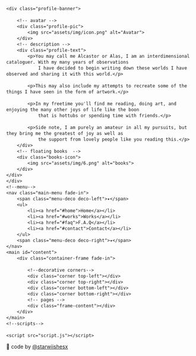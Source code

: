 <!DOCTYPE html>
<html lang="es">

<head>
    <meta charset="UTF-8">
    <meta name="viewport" content="width=device-width, initial-scale=1.0">
    <title>Castor of Chaos</title>
    <link href="https://fonts.googleapis.com/css2?family=Delius+Swash+Caps&display=swap" rel="stylesheet">
    <link href="styles.css" rel="stylesheet">

</head>

<body>

    <div class="profile-banner">

        <!-- avatar -->
        <div class="profile-pic">
            <img src="assets/img/icon.png" alt="Avatar">
        </div>
        <!-- description -->
        <div class="profile-text">
            <p>You may call me Alcastor or Alas, I am an interdimensional cataloguer. With my many years of observations
                I have decided to begin writing down these worlds I have observed and sharing it with this world.</p>

            <p>This may also include my attempts to recreate some of the things I have seen in the form of artwork.</p>

            <p>In my freetime you'll find me reading, doing art, and enjoying the many other joys of life like the boon
                that is hottubs or spending time with friends.</p>

            <p>Side note, I am purely an amateur in all my pursuits, but they bring me the greatest of joy as well as
                the support from lovely people like you reading this.</p>
        </div>
        <!-- floating books  -->
        <div class="books-icon">
            <img src="assets/img/6.png" alt="books">
        </div>
    </div>
    </div>
    <!--menu-->
    <nav class="main-menu fade-in">
        <span class="menu-deco deco-left">✦</span>
        <ul>
            <li><a href="#home">Home</a></li>
            <li><a href="#works">Works</a></li>
            <li><a href="#faq">F.A.Q</a></li>
            <li><a href="#contact">Contact</a></li>
        </ul>
        <span class="menu-deco deco-right">✦</span>
    </nav>
    <main id="content">
        <div class="container-frame fade-in">

            <!--decorative corners-->
            <div class="corner top-left"></div>
            <div class="corner top-right"></div>
            <div class="corner bottom-left"></div>
            <div class="corner bottom-right"></div>
            <!-- pages -->
            <div class="frame-content"></div>
        </div>
    </main>
    <!--scripts-->

    <script src="script.js"></script>
</body>

<footer class="theme-credit">
    🍓 code by <a href="https://tumblr.com/starwiishesx" target="_blank">@starwiishesx</a>
</footer>

</html>